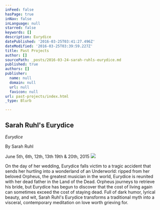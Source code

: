 ```yaml
---
inFeed: false
hasPage: true
inNav: false
inLanguage: null
starred: false
keywords: []
description: Eurydice
datePublished: '2016-03-25T03:41:27.496Z'
dateModified: '2016-03-25T03:39:59.227Z'
title: Past Projects
author: []
sourcePath: _posts/2016-03-24-sarah-ruhls-eurydice.md
published: true
authors: []
publisher:
  name: null
  domain: null
  url: null
  favicon: null
url: past-projects/index.html
_type: Blurb

---
```

## Sarah Ruhl's Eurydice

_Eurydice_

By Sarah Ruhl

June 5th, 6th, 12th, 13th 19th & 20th, 2015
![](https://the-grid-user-content.s3-us-west-2.amazonaws.com/2bcf4c0f-2fc2-42d3-9c48-69b0a3848d2e.jpg)

On the day of her wedding, Eurydice falls victim to a tragic accident that sends her hurtling into a wonderland of an Underworld: ripped from her beloved Orpheus, the greatest musician in the world, Eurydice is reunited with her dead father in the Land of the Dead. Orpheus journeys to retrieve his bride, but Eurydice has begun to discover that the cost of living again can sometimes exceed the cost of staying dead. Full of dark humor, lyrical beauty, and wit, Sarah Ruhl's Eurydice transforms a traditional myth into a visceral, contemporary meditation on love worth grieving for.